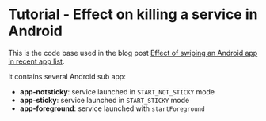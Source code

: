# Tutorial - Effect on killing a service in Android

This is the code base used in the blog post [Effect of swiping an Android app in recent app list](http://workshop.alea.net/post/2016/06/android-service-kill/).

It contains several Android sub app:

- **app-notsticky**: service launched in `START_NOT_STICKY` mode
- **app-sticky**: service launched in `START_STICKY` mode
- **app-foreground**: service launched with `startForeground`
